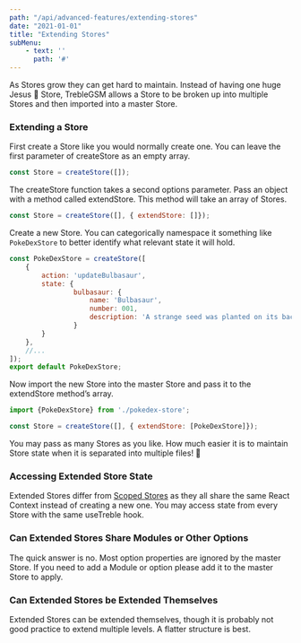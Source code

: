 ```yaml
---
path: "/api/advanced-features/extending-stores"
date: "2021-01-01"
title: "Extending Stores"
subMenu: 
    - text: ''
      path: '#'
---
```


As Stores grow they can get hard to maintain. Instead of having one huge Jesus 🙏 Store, TrebleGSM allows a Store to be broken up into multiple Stores and then imported into a master Store.  

### Extending a Store
First create a Store like you would normally create one. You can leave the first parameter of createStore as an empty array. 
```javascript
const Store = createStore([]);
``` 

The createStore function takes a second options parameter.  Pass an object with a method called extendStore.  This method will take an array of Stores.
```javascript
const Store = createStore([], { extendStore: []});
``` 

Create a new Store. You can categorically namespace it something like `PokeDexStore` to better identify what relevant state it will hold.
```javascript
const PokeDexStore = createStore([
    {
        action: 'updateBulbasaur',
        state: {
                bulbasaur: {
                    name: 'Bulbasaur',
                    number: 001,
                    description: 'A strange seed was planted on its back at birth...'
                }
        }
    },
    //...
]);
export default PokeDexStore;
```

Now import the new Store into the master Store and pass it to the extendStore method’s array. 
```javascript
import {PokeDexStore} from './pokedex-store';

const Store = createStore([], { extendStore: [PokeDexStore]});
```

You may pass as many Stores as you like.  How much easier it is to maintain Store state when it is separated into multiple files! &#129464;

### Accessing Extended Store State
Extended Stores differ from [Scoped Stores](http://localhost:8000/api/advanced-features/scoping-stores) as they all share the same React Context instead of creating a new one.  You may access state from every Store with the same useTreble hook.

### Can Extended Stores Share Modules or Other Options
The quick answer is no.  Most option properties are ignored  by the master Store. If you need to add a Module or option please add it to the master Store to apply.

### Can Extended Stores be Extended Themselves
Extended Stores can be extended themselves, though it is probably not good practice to extend multiple levels. A flatter structure is best.
